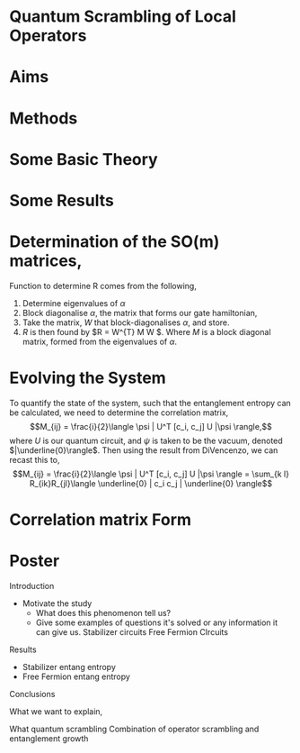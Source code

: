 # Quantum Scrambling of Local Operators

# Aims

# Methods

# Some Basic Theory

# Some Results


# Determination of the SO(m) matrices, 

Function to determine R comes from the following, 
1. Determine eigenvalues of $\alpha$
1. Block diagonalise $\alpha$, the matrix that forms our gate hamiltonian, 
2. Take the matrix, $W$ that block-diagonalises $\alpha$, and store. 
4. $R$ is then found by $R = W^{T} M W $. Where $M$ is a block diagonal matrix, formed from    the eigenvalues of $\alpha$.


# Evolving the System

To quantify the state of the system, such that the entanglement entropy can be calculated, we need
to determine the correlation matrix, $$M_{ij} = \frac{i}{2}\langle \psi | U^T [c_i, c_j] U |\psi \rangle,$$ where $U$ is our
quantum circuit, and $\psi$ is taken to be the vacuum, denoted $|\underline{0}\rangle$. Then using
the result from DiVencenzo, we can recast this to, 
$$M_{ij} = \frac{i}{2}\langle \psi | U^T [c_i, c_j] U |\psi \rangle = \sum_{k l} R_{ik}R_{jl}\langle \underline{0} | c_i c_j  |
\underline{0} \rangle$$

# Correlation matrix Form




# Poster

Introduction
- Motivate the study
    - What does this phenomenon tell us?
    - Give some examples of questions it's solved or any information it can give us. 
Stabilizer circuits
Free Fermion CIrcuits

Results
- Stabilizer entang entropy
- Free Fermion entang entropy


Conclusions


What we want to explain, 

What quantum scrambling
Combination of operator scrambling and entanglement growth






